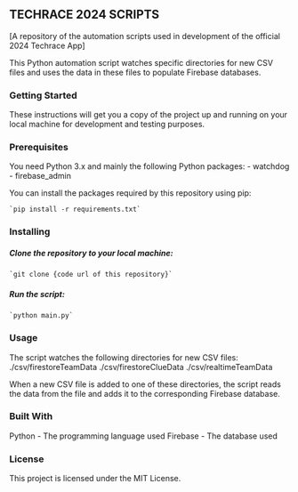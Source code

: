 <h2>TECHRACE 2024 SCRIPTS</h2>
[A repository of the automation scripts used in development of the official 2024 Techrace App]

This Python automation script watches specific directories for new CSV files and uses the data in these files to populate Firebase databases.

<h3>Getting Started</h3>
These instructions will get you a copy of the project up and running on your local machine for development and testing purposes.

<h3>Prerequisites</h3>
You need Python 3.x and mainly the following Python packages:
    - watchdog
    - firebase_admin

You can install the packages required by this repository using pip:

    `pip install -r requirements.txt`

<h3>Installing</h3>
<h5>Clone the repository to your local machine:</h5>

    `git clone {code url of this repository}`

<h5>Run the script:</h5>

    `python main.py`

<h3>Usage</h3>
The script watches the following directories for new CSV files:
    ./csv/firestoreTeamData
    ./csv/firestoreClueData
    ./csv/realtimeTeamData

When a new CSV file is added to one of these directories, the script reads the data from the file and adds it to the corresponding Firebase database.

<h3>Built With</h3>
Python - The programming language used
Firebase - The database used

<h3>License</h3>
This project is licensed under the MIT License.
